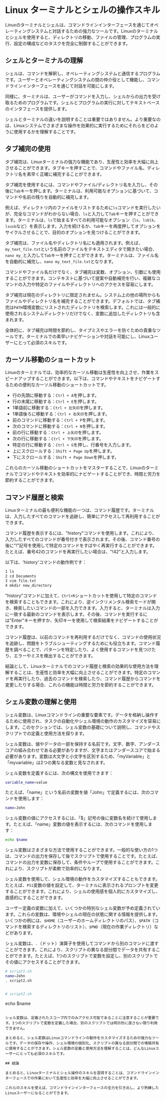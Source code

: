 # Linux ターミナルとシェルの操作スキル

Linuxのターミナルとシェルは、コマンドラインインターフェースを通じてオペレーティングシステムと対話するための強力なツールです。Linuxのターミナルとシェルを使用すると、ディレクトリの移動、ファイルの管理、プログラムの実行、設定の構成などのタスクを完全に制御することができます。

## シェルとターミナルの理解

シェルは、コマンドを解釈し、オペレーティングシステムと通信するプログラムです。ユーザーとオペレーティングシステムの間の仲介役として機能し、コマンドラインインターフェースを通じて対話を可能にします。

同様に、ターミナルは、ユーザーがコマンドを入力し、シェルからの出力を受け取るためのプログラムです。シェルとプログラムの実行に対してテキストベースのインタフェースを提供します。

シェルとターミナルの違いを説明することは重要ではありません。より重要なのは、Linuxシステムでさまざまな操作を効果的に実行するためにそれらをどのように使用するかを理解することです。

## タブ補完の使用

タブ補完は、Linuxターミナルの強力な機能であり、生産性と効率を大幅に向上させることができます。タブキーを押すことで、コマンドやファイル名、ディレクトリ名を素早く正確に補完することができます。

タブ補完を使用するには、コマンドやファイル/ディレクトリ名を入力し、その後に`Tab`キーを押します。ターミナルは、利用可能なオプションに基づいて、コマンドや名前の残りを自動的に補完します。

例えば、ディレクトリ内のファイルをリストするために`ls`コマンドを実行したいが、完全なコマンドがわからない場合、`ls`と入力して`Tab`キーを押すことができます。ターミナルは、`ls`で始まるすべての利用可能なオプション（`ls`、`lsblk`、`lsusb`など）を表示します。入力を続けるか、`Tab`キーを再度押してオプションをサイクルさせることで、目的のオプションを見つけることができます。

タブ補完は、ファイル名やディレクトリ名にも適用されます。例えば、`my_text_file.txt`という名前のファイルをテキストエディタで開きたい場合、`nano my_`と入力して`Tab`キーを押すことができます。ターミナルは、ファイル名を自動的に補完し、`nano my_text_file.txt`となります。

コマンドやファイル名だけでなく、タブ補完は変数、オプション、引数にも使用することができます。コンテキストに基づいて提案や自動補完を行い、複雑なコマンドの入力や特定のファイルやディレクトリへのアクセスを容易にします。

タブ補完は現在のディレクトリに限定されません。システム上の他の場所からもファイルやディレクトリ名を補完することができます。デフォルトでは、タブ補完は`PATH`環境変数にリストされたディレクトリを検索します。これには一般的に使用されるシステムディレクトリだけでなく、変数に追加したディレクトリも含まれます。

全体的に、タブ補完は時間を節約し、タイプミスやエラーを防ぐための貴重なツールです。ターミナルでの素早いナビゲーションや対話を可能にし、Linuxユーザーにとって必須のスキルです。

## カーソル移動のショートカット

Linuxのターミナルでは、効率的なカーソル移動は生産性を向上させ、作業をスピードアップすることができます。以下は、コマンドやテキストをナビゲートするための便利なカーソル移動のショートカットです。

- 行の先頭に移動する：`Ctrl + A`を押します。
- 行の末尾に移動する：`Ctrl + E`を押します。
- 1単語前に移動する：`Ctrl + 左矢印`を押します。
- 1単語後ろに移動する：`Ctrl + 右矢印`を押します。
- 前のコマンドに移動する：`Ctrl + P`を押します。
- 次のコマンドに移動する：`Ctrl + N`を押します。
- 前の行に移動する：`Ctrl + 上矢印`を押します。
- 次の行に移動する：`Ctrl + 下矢印`を押します。
- 特定の行に移動する：`Ctrl + G`を押し、行番号を入力します。
- 上にスクロールする：`Shift + Page Up`を押します。
- 下にスクロールする：`Shift + Page Down`を押します。

これらのカーソル移動のショートカットをマスターすることで、Linuxのターミナルでコマンドやテキストを効率的にナビゲートすることができ、時間と労力を節約することができます。

## コマンド履歴と検索

Linuxターミナルの最も便利な機能の一つは、コマンド履歴です。ターミナルは、入力したすべてのコマンドを追跡し、簡単にアクセスして再利用することができます。

コマンド履歴を表示するには、"history"コマンドを使用します。これにより、入力したすべてのコマンドが番号付きで表示されます。その後、コマンド番号の後に"!"記号を使用して特定のコマンドをすばやく再実行することができます。たとえば、番号42のコマンドを再実行したい場合は、"!42"と入力します。

以下は、'history'コマンドの動作例です：

```sh
1 ls
2 cd Documents
3 vim file.txt
4 mkdir new_directory
```

"history"コマンドに加えて、`Ctrl+R`ショートカットを使用して特定のコマンドを検索することもできます。これにより、逆インクリメンタル検索モードが開き、検索したいコマンドの一部を入力できます。入力すると、ターミナルは入力に一致する最新のコマンドを表示します。その後、コマンドを実行するには"Enter"キーを押すか、矢印キーを使用して検索結果をナビゲートすることができます。

コマンド履歴は、以前のコマンドを再利用するだけでなく、コマンドの使用状況を追跡し、問題をトラブルシューティングするためにも役立ちます。コマンド履歴を調べることで、パターンを特定したり、よく使用するコマンドを見つけたり、エラーやミスを検出することができます。

結論として、Linuxターミナルでのコマンド履歴と検索の効果的な使用方法を理解することは、生産性と効率を大幅に向上させることができます。特定のコマンドを再実行したり、過去のコマンドを検索したり、コマンド履歴からコマンドを変更したりする場合、これらの機能は時間と労力を節約することができます。

## シェル変数の理解と使用

シェル変数は、Linuxコマンドラインの重要な要素です。データを格納し操作するために使用され、タスクの自動化やシェル環境の動作のカスタマイズを容易にします。このセクションでは、シェル変数の基礎について説明し、コマンドやスクリプトでの定義と使用方法を探ります。

シェル変数は、値やデータの一部を保持する名前です。文字、数字、アンダースコアの組み合わせである必要がありますが、文字またはアンダースコアで始まる必要があります。変数は大文字と小文字を区別するため、「myVariable」と「myvariable」は2つの異なる変数と見なされます。

シェル変数を定義するには、次の構文を使用できます：

```sh
variable_name=value
```

たとえば、「name」という名前の変数を値「John」で定義するには、次のコマンドを使用します：

```sh
name=John
```

シェル変数の値にアクセスするには、「$」記号の後に変数名を続けて使用します。たとえば、「name」変数の値を表示するには、次のコマンドを使用します：

```sh
echo $name
```

シェル変数はさまざまな方法で使用することができます。一般的な使い方の1つは、コマンドの出力を保存して後でスクリプトで使用することです。たとえば、コマンドの出力を変数に保存して、条件やループで使用することができます。これにより、スクリプトが柔軟で効率的になります。

シェル変数を使用して、シェル環境の動作をカスタマイズすることもできます。たとえば、`PS1`変数の値を設定して、ターミナルに表示されるプロンプトを変更することができます。これにより、シェルの使用感を個人的にカスタマイズし、直感的にすることができます。

ユーザー定義の変数に加えて、いくつかの特別なシェル変数が予め定義されています。これらの変数は、環境やシェルの現在の状態に関する情報を提供します。いくつかの例には、`$HOME`（ユーザーのホームディレクトリのパス）、`$PATH`（コマンドを検索するディレクトリのリスト）、`$PWD`（現在の作業ディレクトリ）などがあります。

シェル変数は、`.`（ドット）演算子を使用してコマンドから別のコマンドに渡すことができます。これにより、スクリプトの異なる部分間でデータを共有することができます。たとえば、1つのスクリプトで変数を設定し、別のスクリプトでその値にアクセスすることができます。

```sh
# script1.sh
name=John
. script2.sh
```

```sh

# script2.sh
```
echo $name
```

シェル変数は、定義されたスコープ内でのみアクセス可能であることに注意することが重要です。1つのスクリプトで変数を定義した場合、別のスクリプトでは明示的に渡さない限り利用できません。

まとめると、シェル変数はLinuxコマンドラインの動作をカスタマイズするための強力なツールです。データの保存や操作、シェル環境の個別化、スクリプトの異なる部分間での情報共有に使用することができます。シェル変数の定義と使用方法を理解することは、どんなLinuxユーザーにとっても必須のスキルです。

## 結論

まとめると、Linuxターミナルとシェル操作のスキルを習得することは、コマンドラインインターフェースでの作業において生産性と効率を大幅に向上させることができます。

これらのスキルを使えば、コマンドラインインターフェースの全力を引き出し、より熟練したLinuxユーザーになることができます。
